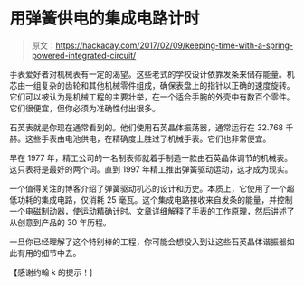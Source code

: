 # 用弹簧供电的集成电路计时

> 原文：<https://hackaday.com/2017/02/09/keeping-time-with-a-spring-powered-integrated-circuit/>

手表爱好者对机械表有一定的渴望。这些老式的学校设计依靠发条来储存能量。机芯由一组复杂的齿轮和其他机械零件组成，确保表盘上的指针以正确的速度旋转。它们可以被认为是机械工程的主要壮举，在一个适合手腕的外壳中有数百个零件。它们很便宜，但你必须为准确性付出很多。

石英表就是你现在通常看到的。他们使用石英晶体振荡器，通常运行在 32.768 千赫。这些手表由电池供电，在精确度上胜过了机械手表。它们也非常便宜。

早在 1977 年，精工公司的一名制表师就着手制造一款由石英晶体调节的机械表。这只表将是最好的两个词。直到 1997 年精工推出弹簧驱动运动，这才成为现实。

一个值得关注的博客介绍了弹簧驱动机芯的设计和历史。本质上，它使用了一个超低功耗的集成电路，仅消耗 25 毫瓦。这个集成电路接收来自发条的能量，并控制一个电磁制动器，使运动精确计时。文章详细解释了手表的工作原理，然后讲述了从创意到产品的 30 年历程。

一旦你已经理解了这个特别棒的工程，你可能会想投入到让这些石英晶体谐振器如此有用的细节中去。

【感谢约翰 k 的提示！]